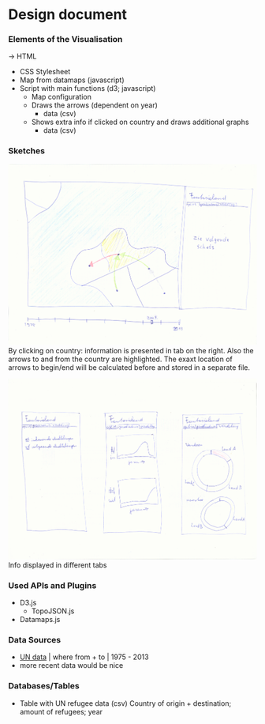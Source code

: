 # Design document

### Elements of the Visualisation

-> HTML

* CSS Stylesheet
* Map from datamaps (javascript)
* Script with main functions (d3; javascript)
	* Map configuration
	* Draws the arrows (dependent on year)
		* data (csv)
	* Shows extra info if clicked on country and draws additional graphs
		* data (csv)



### Sketches
![](doc/sketch_21.png)
By clicking on country: information is presented in tab on the right. Also the arrows to and from the country are highlighted.
The exaxt location of arrows to begin/end will be calculated before and stored in a separate file.

![](doc/sketch_22.png)
Info displayed in different tabs

### Used APIs and Plugins
* D3.js
	* TopoJSON.js
* Datamaps.js

### Data Sources
* [UN data](http://data.un.org/Data.aspx?q=refugee&d=UNHCR&f=indID%3aType-Ref) | where from + to | 1975 - 2013
* more recent data would be nice


### Databases/Tables
* Table with UN refugee data (csv)
	Country of origin + destination; amount of refugees; year
